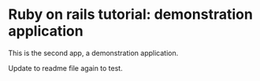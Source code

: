 # Ruby on rails tutorial: demonstration application

This is the second app, a demonstration application.

Update to readme file again to test.